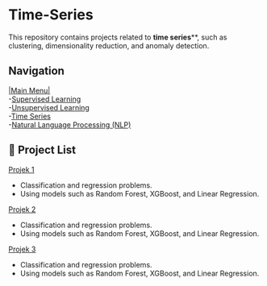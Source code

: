 # Time-Series
This repository contains projects related to **time series****, such as clustering, dimensionality reduction, and anomaly detection.

## Navigation
[|Main Menu|](https://github.com/Raynaldi-DC/Portofolio)  
-[Supervised Learning](https://github.com/Raynaldi-DC/Supervised-Learning)  
-[Unsupervised Learning](https://github.com/Raynaldi-DC/Unsupervised-Learning)  
-[Time Series](https://github.com/Raynaldi-DC/Time-Series)  
-[Natural Language Processing (NLP)](https://github.com/Raynaldi-DC/Natural-Language-Processing)

## 📁 Project List
[Projek 1](https://github.com/Raynaldi-DC/Portofolio)  
 - Classification and regression problems.  
 - Using models such as Random Forest, XGBoost, and Linear Regression.

[Projek 2](https://github.com/Raynaldi-DC/Portofolio)  
 - Classification and regression problems.  
 - Using models such as Random Forest, XGBoost, and Linear Regression.

[Projek 3](https://github.com/Raynaldi-DC/Portofolio)  
 - Classification and regression problems.  
 - Using models such as Random Forest, XGBoost, and Linear Regression.  
